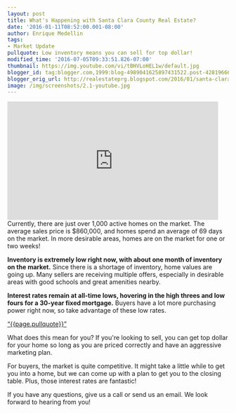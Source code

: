 ```yaml
---
layout: post
title: What's Happening with Santa Clara County Real Estate?
date: '2016-01-11T08:52:00.001-08:00'
author: Enrique Medellin
tags:
- Market Update
pullquote: Low inventory means you can sell for top dollar!
modified_time: '2016-07-05T09:33:51.826-07:00'
thumbnail: https://img.youtube.com/vi/tBHVLoHEL1w/default.jpg
blogger_id: tag:blogger.com,1999:blog-4989041625897431522.post-4281966620642208242
blogger_orig_url: http://realestateprg.blogspot.com/2016/01/santa-clara-real-estate-market-update.html
image: /img/screenshots/2.1-youtube.jpg
---
```


<iframe 
allowfullscreen="" frameborder="0" height="270" 
src="https://www.youtube.com/embed/tBHVLoHEL1w" width="480"></iframe> 
Currently, there are just over 1,000 active homes on the market. The average sales price is $860,000, and homes spend an average of 69 days on the market. In more desirable areas, homes are on the market for one or two weeks! 

**Inventory is extremely low right now, with about one month of inventory on the market.** Since there is a shortage of inventory, home values are going up. Many sellers are receiving multiple offers, especially in desirable areas with 
good schools and great amenities nearby. 

**Interest rates remain at all-time lows, hovering in the high threes and low fours for a 30-year fixed mortgage.** Buyers have a lot more purchasing power right now, so take advantage of these low rates. 

<a href="https://twitter.com/home/?status={{page.pullquote}}%20{{site.url}}{{page.url}}%20via%40{{site.data.settings.socials.twitter | remove: 'https://twitter.com/'}}" target='_blank' class="pullquote">&#8220;{{page.pullquote}}&#8221;</a>

What does this mean for you? If you're looking to sell, you can get top dollar for your home so long as you are priced correctly and have an aggressive marketing plan. 

For buyers, the market is quite competitive. It might take a little while to get you into a home, but we can come up with a plan to get you to the closing table. Plus, those interest rates are fantastic! 

If you have any questions, give us a call or send us an email. We look forward to hearing from you! 